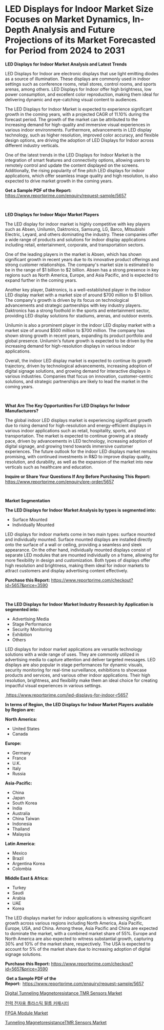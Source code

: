 <p><h1>LED Displays for Indoor Market Size Focuses on Market Dynamics, In-Depth Analysis and Future Projections of its Market Forecasted for Period from 2024 to 2031</h1></p><p><strong>LED Displays for Indoor Market Analysis and Latest Trends</strong></p>
<p><p>LED Displays for Indoor are electronic displays that use light emitting diodes as a source of illumination. These displays are commonly used in indoor settings such as conference rooms, retail stores, control rooms, and sports arenas, among others. LED Displays for Indoor offer high brightness, low power consumption, and excellent color reproduction, making them ideal for delivering dynamic and eye-catching visual content to audiences.</p><p>The LED Displays for Indoor Market is expected to experience significant growth in the coming years, with a projected CAGR of 11.10% during the forecast period. The growth of the market can be attributed to the increasing demand for high-quality and immersive visual experiences in various indoor environments. Furthermore, advancements in LED display technology, such as higher resolution, improved color accuracy, and flexible design options, are driving the adoption of LED Displays for Indoor across different industry verticals.</p><p>One of the latest trends in the LED Displays for Indoor Market is the integration of smart features and connectivity options, allowing users to remotely control and update the content displayed on the screens. Additionally, the rising popularity of fine pitch LED displays for indoor applications, which offer seamless image quality and high resolution, is also expected to drive market growth in the coming years.</p></p>
<p><strong>Get a Sample PDF of the Report:&nbsp;</strong> <a href="https://www.reportprime.com/enquiry/request-sample/5657">https://www.reportprime.com/enquiry/request-sample/5657</a></p>
<p>&nbsp;</p>
<p><strong>LED Displays for Indoor Major Market Players</strong></p>
<p><p>The LED display for indoor market is highly competitive with key players such as Absen, Unilumin, Daktronics, Samsung, LG, Barco, Mitsubishi Electric, Leyard, and others dominating the industry. These companies offer a wide range of products and solutions for indoor display applications including retail, entertainment, corporate, and transportation sectors.</p><p>One of the leading players in the market is Absen, which has shown significant growth in recent years due to its innovative product offerings and strong customer relationships. The company's market size is estimated to be in the range of $1 billion to $2 billion. Absen has a strong presence in key regions such as North America, Europe, and Asia Pacific, and is expected to expand further in the coming years.</p><p>Another key player, Daktronics, is a well-established player in the indoor LED display market with a market size of around $700 million to $1 billion. The company's growth is driven by its focus on technological advancements and strategic partnerships with key industry players. Daktronics has a strong foothold in the sports and entertainment sector, providing LED display solutions for stadiums, arenas, and outdoor events.</p><p>Unilumin is also a prominent player in the indoor LED display market with a market size of around $500 million to $700 million. The company has shown strong growth in recent years, expanding its product portfolio and global presence. Unilumin's future growth is expected to be driven by the increasing demand for high-resolution displays in various indoor applications.</p><p>Overall, the indoor LED display market is expected to continue its growth trajectory, driven by technological advancements, increasing adoption of digital signage solutions, and growing demand for interactive displays in various industries. Companies that focus on innovation, customer-centric solutions, and strategic partnerships are likely to lead the market in the coming years.</p></p>
<p>&nbsp;</p>
<p><strong>What Are The Key Opportunities For LED Displays for Indoor Manufacturers?</strong></p>
<p><p>The global indoor LED displays market is experiencing significant growth due to rising demand for high-resolution and energy-efficient displays in various indoor applications such as retail, hospitality, sports, and transportation. The market is expected to continue growing at a steady pace, driven by advancements in LED technology, increasing adoption of digital signage, and growing trend towards immersive customer experiences. The future outlook for the indoor LED displays market remains promising, with continued investments in R&D to improve display quality, resolution, and durability, as well as the expansion of the market into new verticals such as healthcare and education.</p></p>
<p><strong>Inquire or Share Your Questions If Any Before Purchasing This Report:</strong> <a href="https://www.reportprime.com/enquiry/pre-order/5657">https://www.reportprime.com/enquiry/pre-order/5657</a></p>
<p>&nbsp;</p>
<p><strong>Market Segmentation</strong></p>
<p><strong>The LED Displays for Indoor Market Analysis by types is segmented into:</strong></p>
<p><ul><li>Surface Mounted</li><li>Individually Mounted</li></ul></p>
<p><p>LED displays for indoor markets come in two main types: surface mounted and individually mounted. Surface mounted displays are installed directly onto the surface of a wall or ceiling, providing a seamless and sleek appearance. On the other hand, individually mounted displays consist of separate LED modules that are mounted individually on a frame, allowing for more flexibility in design and customization. Both types of displays offer high resolution and brightness, making them ideal for indoor markets to attract customers and display advertising content effectively.</p></p>
<p><strong>Purchase this Report:&nbsp;</strong><a href="https://www.reportprime.com/checkout?id=5657&price=3590">https://www.reportprime.com/checkout?id=5657&price=3590</a></p>
<p>&nbsp;</p>
<p><strong>The LED Displays for Indoor Market Industry Research by Application is segmented into:</strong></p>
<p><ul><li>Advertising Media</li><li>Stage Performance</li><li>Security Monitoring</li><li>Exhibition</li><li>Others</li></ul></p>
<p><p>LED displays for indoor market applications are versatile technology solutions with a wide range of uses. They are commonly utilized in advertising media to capture attention and deliver targeted messages. LED displays are also popular in stage performances for dynamic visuals, security monitoring for real-time surveillance, exhibitions to showcase products and services, and various other indoor applications. Their high resolution, brightness, and flexibility make them an ideal choice for creating impactful visual experiences in various settings.</p></p>
<p><a href="https://www.reportprime.com/led-displays-for-indoor-r5657">&nbsp;https://www.reportprime.com/led-displays-for-indoor-r5657</a></p>
<p><strong>In terms of Region, the LED Displays for Indoor Market Players available by Region are:</strong></p>
<p>
    <p> <strong> North America: </strong>
        <ul>
            <li>United States</li>
            <li>Canada</li>
        </ul>
        </p> 
    <p> <strong> Europe: </strong>
        <ul>
            <li>Germany</li>
            <li>France</li>
            <li>U.K.</li>
            <li>Italy</li>
            <li>Russia</li>
        </ul>
        </p> 
    <p> <strong> Asia-Pacific: </strong>
        <ul>
            <li>China</li>
            <li>Japan</li>
            <li>South Korea</li>
            <li>India</li>
            <li>Australia</li>
            <li>China Taiwan</li>
            <li>Indonesia</li>
            <li>Thailand</li>
            <li>Malaysia</li>
        </ul>
        </p> 
    <p> <strong> Latin America: </strong>
        <ul>
            <li>Mexico</li>
            <li>Brazil</li>
            <li>Argentina Korea</li>
            <li>Colombia</li>
        </ul>
        </p> 
    <p> <strong> Middle East & Africa: </strong>
        <ul>
            <li>Turkey</li>
            <li>Saudi</li>
            <li>Arabia</li>
            <li>UAE</li>
            <li>Korea</li>
        </ul>
    </p>
    </p>
<p><p>The LED displays market for indoor applications is witnessing significant growth across various regions including North America, Asia Pacific, Europe, USA, and China. Among these, Asia Pacific and China are expected to dominate the market, with a combined market share of 55%. Europe and North America are also expected to witness substantial growth, capturing 30% and 10% of the market share, respectively. The USA is expected to account for 5% of the market share due to increasing adoption of digital signage solutions.</p></p>
<p><strong>Purchase this Report: </strong><a href="https://www.reportprime.com/checkout?id=5657&price=3590">https://www.reportprime.com/checkout?id=5657&price=3590</a></p>
<p>&nbsp;<strong>Get a Sample PDF of the Report:&nbsp;&nbsp;</strong><a href="https://www.reportprime.com/enquiry/request-sample/5657">https://www.reportprime.com/enquiry/request-sample/5657</a></p>
<p><strong></strong></p>
<p><p><a href="https://github.com/ajiariaa/Market-Research-Report-List-1/blob/main/digital-tunneling-magnetoresistance-tmr-sensors-market.md">Digital Tunneling Magnetoresistance TMR Sensors Market</a></p><p><a href="https://github.com/konokaryan/Market-Research-Report-List-2/blob/main/1214525104592.md">전력 전자용 플라스틱 필름 커패시터</a></p><p><a href="https://github.com/sarohimweaach77/Market-Research-Report-List-1/blob/main/fpga-module-market.md">FPGA Module Market</a></p><p><a href="https://github.com/KavonHansen645/Market-Research-Report-List-1/blob/main/tunneling-magnetoresistancetmr-sensors-market.md">Tunneling MagnetoresistanceTMR Sensors Market</a></p></p>